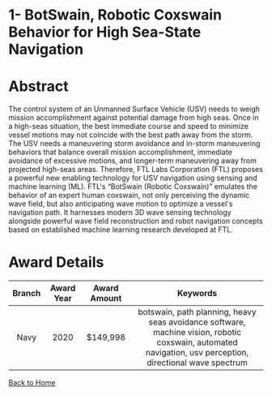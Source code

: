 
1- BotSwain, Robotic Coxswain Behavior for High Sea-State Navigation
====================================================================

# Abstract


The control system of an Unmanned Surface Vehicle (USV) needs to weigh mission accomplishment against potential damage from high seas. Once in a high-seas situation, the best immediate course and speed to minimize vessel motions may not coincide with the best path away from the storm. The USV needs a maneuvering storm avoidance and in-storm maneuvering behaviors that balance overall mission accomplishment, immediate avoidance of excessive motions, and longer-term maneuvering away from projected high-seas areas. Therefore, FTL Labs Corporation (FTL) proposes a powerful new enabling technology for USV navigation using sensing and machine learning (ML). FTL's “BotSwain (Robotic Coxswain)” emulates the behavior of an expert human coxswain, not only perceiving the dynamic wave field, but also anticipating wave motion to optimize a vessel's navigation path. It harnesses modern 3D wave sensing technology alongside powerful wave field reconstruction and robot navigation concepts based on established machine learning research developed at FTL.  

# Award Details

|Branch|Award Year|Award Amount|Keywords|
| :---: | :---: | :---: | :---: |
|Navy|2020|$149,998|botswain, path planning, heavy seas avoidance software, machine vision, robotic coxswain, automated navigation, usv perception, directional wave spectrum|
  
  


[Back to Home](https://github.com/chrischow/dod_sbir_awards#2125)